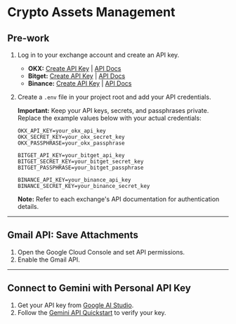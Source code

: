 # Crypto Assets Management

## Pre-work

1. Log in to your exchange account and create an API key.

    * **OKX:** [Create API Key](https://www.okx.com/account/my-api) | [API Docs](https://www.okx.com/docs-v5/en/)
    * **Bitget:** [Create API Key](https://www.bitget.com/account/newapi) | [API Docs](https://bitgetlimited.github.io/apidoc/en/spot/)
    * **Binance:** [Create API Key](https://www.binance.com/en/my/settings/api-management) | [API Docs](https://developers.binance.com/docs/)

2. Create a `.env` file in your project root and add your API credentials.

    **Important:** Keep your API keys, secrets, and passphrases private. Replace the example values below with your actual credentials:

    ```env
    OKX_API_KEY=your_okx_api_key
    OKX_SECRET_KEY=your_okx_secret_key
    OKX_PASSPHRASE=your_okx_passphrase

    BITGET_API_KEY=your_bitget_api_key
    BITGET_SECRET_KEY=your_bitget_secret_key
    BITGET_PASSPHRASE=your_bitget_passphrase

    BINANCE_API_KEY=your_binance_api_key
    BINANCE_SECRET_KEY=your_binance_secret_key
    ```

    **Note:** Refer to each exchange's API documentation for authentication details.

---

## Gmail API: Save Attachments

1. Open the Google Cloud Console and set API permissions.
2. Enable the Gmail API.

---

## Connect to Gemini with Personal API Key

1. Get your API key from [Google AI Studio](https://aistudio.google.com/apikey).
2. Follow the [Gemini API Quickstart](https://ai.google.dev/gemini-api/docs/quickstart) to verify your key.
